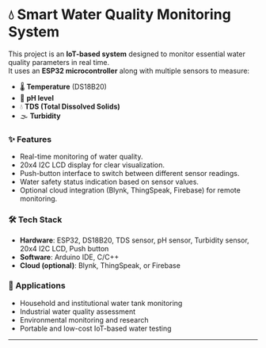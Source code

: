 # 💧 Smart Water Quality Monitoring System

This project is an **IoT-based system** designed to monitor essential water quality parameters in real time.  
It uses an **ESP32 microcontroller** along with multiple sensors to measure:

- 🌡️ **Temperature** (DS18B20)
- 🧪 **pH level**
- 💧 **TDS (Total Dissolved Solids)**
- 🌫️ **Turbidity**

### ✨ Features
- Real-time monitoring of water quality.
- 20x4 I2C LCD display for clear visualization.
- Push-button interface to switch between different sensor readings.
- Water safety status indication based on sensor values.
- Optional cloud integration (Blynk, ThingSpeak, Firebase) for remote monitoring.

### 🛠️ Tech Stack
- **Hardware**: ESP32, DS18B20, TDS sensor, pH sensor, Turbidity sensor, 20x4 I2C LCD, Push button
- **Software**: Arduino IDE, C/C++
- **Cloud (optional)**: Blynk, ThingSpeak, or Firebase

### 📌 Applications
- Household and institutional water tank monitoring
- Industrial water quality assessment
- Environmental monitoring and research
- Portable and low-cost IoT-based water testing

---
